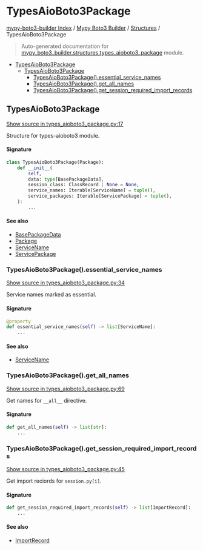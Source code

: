 # TypesAioBoto3Package

[mypy-boto3-builder Index](../../README.md#mypy-boto3-builder-index) /
[Mypy Boto3 Builder](../index.md#mypy-boto3-builder) /
[Structures](./index.md#structures) /
TypesAioBoto3Package

> Auto-generated documentation for [mypy_boto3_builder.structures.types_aioboto3_package](https://github.com/youtype/mypy_boto3_builder/blob/main/mypy_boto3_builder/structures/types_aioboto3_package.py) module.

- [TypesAioBoto3Package](#typesaioboto3package)
  - [TypesAioBoto3Package](#typesaioboto3package-1)
    - [TypesAioBoto3Package().essential_service_names](#typesaioboto3package()essential_service_names)
    - [TypesAioBoto3Package().get_all_names](#typesaioboto3package()get_all_names)
    - [TypesAioBoto3Package().get_session_required_import_records](#typesaioboto3package()get_session_required_import_records)

## TypesAioBoto3Package

[Show source in types_aioboto3_package.py:17](https://github.com/youtype/mypy_boto3_builder/blob/main/mypy_boto3_builder/structures/types_aioboto3_package.py#L17)

Structure for types-aioboto3 module.

#### Signature

```python
class TypesAioBoto3Package(Package):
    def __init__(
        self,
        data: type[BasePackageData],
        session_class: ClassRecord | None = None,
        service_names: Iterable[ServiceName] = tuple(),
        service_packages: Iterable[ServicePackage] = tuple(),
    ):
        ...
```

#### See also

- [BasePackageData](../package_data.md#basepackagedata)
- [Package](./package.md#package)
- [ServiceName](../service_name.md#servicename)
- [ServicePackage](./service_package.md#servicepackage)

### TypesAioBoto3Package().essential_service_names

[Show source in types_aioboto3_package.py:34](https://github.com/youtype/mypy_boto3_builder/blob/main/mypy_boto3_builder/structures/types_aioboto3_package.py#L34)

Service names marked as essential.

#### Signature

```python
@property
def essential_service_names(self) -> list[ServiceName]:
    ...
```

#### See also

- [ServiceName](../service_name.md#servicename)

### TypesAioBoto3Package().get_all_names

[Show source in types_aioboto3_package.py:69](https://github.com/youtype/mypy_boto3_builder/blob/main/mypy_boto3_builder/structures/types_aioboto3_package.py#L69)

Get names for `__all__` directive.

#### Signature

```python
def get_all_names(self) -> list[str]:
    ...
```

### TypesAioBoto3Package().get_session_required_import_records

[Show source in types_aioboto3_package.py:45](https://github.com/youtype/mypy_boto3_builder/blob/main/mypy_boto3_builder/structures/types_aioboto3_package.py#L45)

Get import reciords for `session.py[i]`.

#### Signature

```python
def get_session_required_import_records(self) -> list[ImportRecord]:
    ...
```

#### See also

- [ImportRecord](../import_helpers/import_record.md#importrecord)


